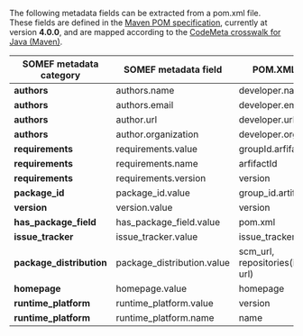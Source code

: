 The following metadata fields can be extracted from a pom.xml file.   
These fields are defined in the [Maven POM specification](https://maven.apache.org/pom.html), currently at version **4.0.0**, and are mapped according to the [CodeMeta crosswalk for Java (Maven)](https://github.com/codemeta/codemeta/blob/master/crosswalks/Java%20(Maven).csv).

| SOMEF metadata category       | SOMEF metadata field                 | POM.XML value    |
|-------------------------|--------------------------------------------|------------------|
| **authors**       |  authors.name  |     developer.name                            |
| **authors**       |  authors.email  |    developer.email                            |
| **authors**       |  author.url  |     developer.url                            |
| **authors**       |  author.organization |     developer.organization                          |
| **requirements**  |   requirements.value   | groupId.arfifactId                          |
| **requirements**  |   requirements.name   |  arfifactId                        |
| **requirements**  |   requirements.version   | version                       |
| **package_id**    |   package_id.value   | group_id.artifact_id                         |
| **version**      |    version.value  | version                    |
| **has_package_field**   | has_package_field.value      |   pom.xml |
| **issue_tracker**  |     issue_tracker.value    | issue_tracker                      |
| **package_distribution**        |   package_distribution.value  | scm_url, repositories(id, name, url)|
| **homepage**         | homepage.value | homepage |
| **runtime_platform**     |   runtime_platform.value |  version  |
| **runtime_platform**     |   runtime_platform.name |   name   |


